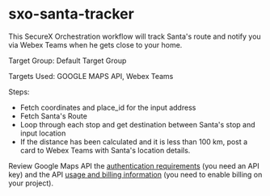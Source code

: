 # sxo-santa-tracker

This SecureX Orchestration workflow will track Santa's route and notify you via Webex Teams when he gets close to your home.

Target Group: Default Target Group

Targets Used: GOOGLE MAPS API, Webex Teams

Steps:

- Fetch coordinates and place_id for the input address
- Fetch Santa's Route
- Loop through each stop and get destination between Santa's stop and input location
- If the distance has been calculated and it is less than 100 km, post a card to Webex Teams with Santa's location details.

Review Google Maps API the [authentication requirements](https://developers.google.com/maps/documentation/geocoding/get-api-key) (you need an API key) and the API [usage and billing information](https://developers.google.com/maps/documentation/geocoding/usage-and-billing) (you need to enable billing on your project).
